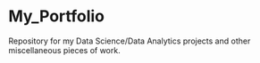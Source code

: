 # My_Portfolio
Repository for my Data Science/Data Analytics projects and other miscellaneous pieces of work.
